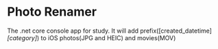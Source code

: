 # Photo Renamer

The .net core console app for study. It will add prefix([created_datetime]_[category]_) to iOS photos(JPG and HEIC) and movies(MOV)
